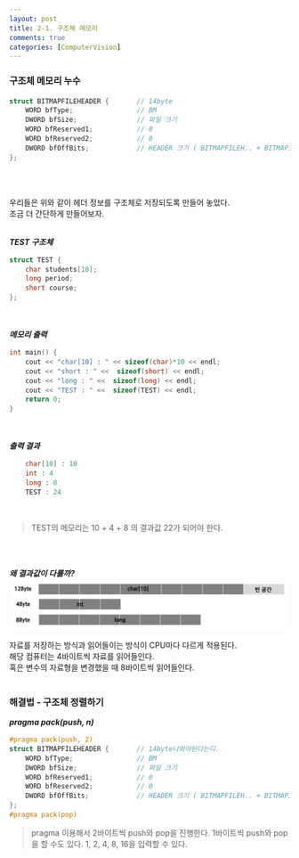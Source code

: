 ```yaml
---
layout: post
title: 2-1. 구조체 메모리
comments: true
categories: [ComputerVision]
---
```


### 구조체 메모리 누수
~~~c++
struct BITMAPFILEHEADER {       // 14byte
    WORD bfType;                // BM
    DWORD bfSize;               // 파일 크기
    WORD bfReserved1;           // 0
    WORD bfReserved2;           // 0
    DWORD bfOffBits;            // HEADER 크기 ( BITMAPFILEH.. + BITMAPINFOH ..)
};
~~~
<br/><br/>

우리들은 위와 같이 헤더 정보를 구조체로 저장되도록 만들어 놓았다. <br/>
조금 더 간단하게 만들어보자. <br/><br/>

***TEST 구조체***
~~~c++
struct TEST {     
    char students[10];
    long period;
    short course;
};
~~~
<br/><br/>
***메모리 출력***
~~~c++
int main() {
    cout << "char[10] : " << sizeof(char)*10 << endl;
    cout << "short : " <<  sizeof(short) << endl;
    cout << "long : " <<  sizeof(long) << endl;
    cout << "TEST : " <<  sizeof(TEST) << endl;
    return 0;
}
~~~
<br/><br/>
***출력 결과***
~~~c++
    char[10] : 10
    int : 4
    long : 8
    TEST : 24
~~~
<br/>

> TEST의 메모리는 10 + 4 + 8 의 결과값 22가 되어야 한다. 

<br/><br/>

***왜 결과값이 다를까?***
<br/>
![memory](/images/memory.png)
<br/>

자료를 저장하는 방식과 읽어들이는 방식이 CPU마다 다르게 적용된다. <br/>
해당 컴퓨터는 4바이트씩 자료를 읽어들인다. <br/>
혹은 변수의 자료형을 변경했을 때 8바이트씩 읽어들인다. <br/><br/>


### 해결법 - 구조체 정렬하기

***pragma pack(push, n)***

~~~c++
#pragma pack(push, 2)
struct BITMAPFILEHEADER {       // 14byte나와야된다는디.
    WORD bfType;                // BM
    DWORD bfSize;               // 파일 크기
    WORD bfReserved1;           // 0
    WORD bfReserved2;           // 0
    DWORD bfOffBits;            // HEADER 크기 ( BITMAPFILEH.. + BITMAPINFOH ..)
};
#pragma pack(pop)
~~~
> pragma 이용해서 2바이트씩 push와 pop을 진행한다. 1바이트씩 push와 pop을 할 수도 있다.
1, 2, 4, 8, 16을 입력할 수 있다.
